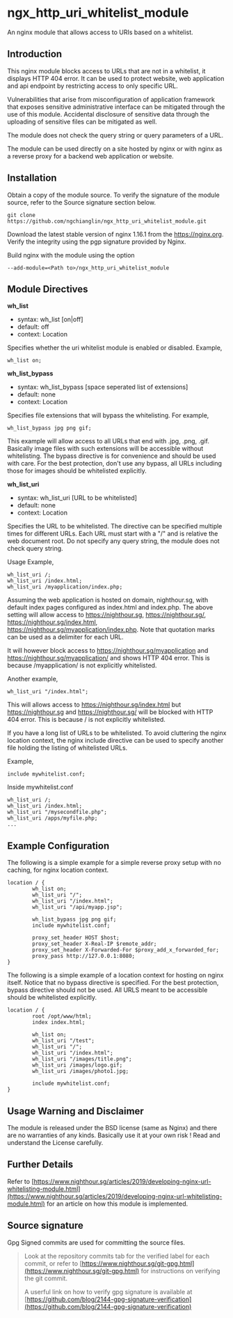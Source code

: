# ngx_http_uri_whitelist_module
An nginx module that allows access to URIs based on a whitelist. 

## Introduction
This nginx module blocks access to URLs that are not in a whitelist, it displays HTTP 404 error. It can be used to protect website, web application and api endpoint by restricting access to only specific URL. 

Vulnerabilities that arise from misconfiguration of application framework that exposes sensitive administrative interface 
can be mitigated through the use of this module. Accidental disclosure of sensitive data through the uploading of sensitive files can be mitigated as well. 

The module does not check the query string or query parameters of a URL. 

The module can be used directly on a site hosted by nginx or with nginx as a reverse proxy for a backend web application or website. 

## Installation

Obtain a copy of the module source. To verify the signature of the module source, refer to the Source signature section below.

    git clone https://github.com/ngchianglin/ngx_http_uri_whitelist_module.git
    
Download the latest stable version of nginx 1.16.1 from the https://nginx.org. Verify the integrity using the pgp signature 
provided by Nginx. 

Build nginx with the module using the option

    --add-module=<Path to>/ngx_http_uri_whitelist_module
    
## Module Directives

**wh_list**

* syntax: wh_list [on|off]
* default: off
* context: Location

Specifies whether the uri whitelist module is enabled or disabled. Example, 

    wh_list on; 

**wh_list_bypass**

* syntax: wh_list_bypass [space seperated list of extensions]
* default: none
* context: Location

Specifies file extensions that will bypass the whitelisting. For example, 

    wh_list_bypass jpg png gif;

This example will allow access to all URLs that end with .jpg, .png, .gif. Basically image files with such extensions will be 
accessible without whitelisting. 
The bypass directive is for convenience and should be used with care. For the best protection, don't use any bypass, all URLs including those for images should be whitelisted explicitly. 

**wh_list_uri**

* syntax: wh_list_uri [URL to be whitelisted]
* default: none
* context: Location

Specifies the URL to be whitelisted. The directive can be specified multiple times for different URLs. Each URL must start with 
a "/" and is relative the web document root. Do not specify any query string, the module does not check query string. 

Usage Example, 

    wh_list_uri /;
    wh_list_uri /index.html;
    wh_list_uri /myapplication/index.php;
 
Assuming the web application is hosted on domain, nighthour.sg, with default index pages configured as index.html and index.php.
The above setting will allow access to https://nighthour.sg, https://nighthour.sg/, https://nighthour.sg/index.html, 
https://nighthour.sg/myapplication/index.php. Note that quotation marks can be used as a delimiter for each URL.  

It will however block access to https://nighthour.sg/myapplication and https://nighthour.sg/myapplication/ and shows HTTP 404 
error. This is because /myapplication/ is not explicitly whitelisted. 

Another example, 

    wh_list_uri "/index.html";

This will allows access to https://nighthour.sg/index.html but https://nighthour.sg and https://nighthour.sg/ will be blocked with HTTP 404 error. This is because / is not explicitly whitelisted. 

If you have a long list of URLs to be whitelisted. To avoid cluttering the nginx location context, the nginx include directive can be used to specify another file holding the listing of whitelisted URLs. 

Example, 

    include mywhitelist.conf;

Inside mywhitelist.conf 

    wh_list_uri /;
    wh_list_uri /index.html;
    wh_list_uri "/mysecondfile.php";
    wh_list_uri /apps/myfile.php;
    ...


## Example Configuration

The following is a simple example for a simple reverse proxy setup with no caching, for nginx location context. 

    location / {
            wh_list on;
            wh_list_uri "/";
            wh_list_uri "/index.html";
            wh_list_uri "/api/myapp.jsp";
            
            wh_list_bypass jpg png gif; 
            include mywhitelist.conf; 

            proxy_set_header HOST $host;
            proxy_set_header X-Real-IP $remote_addr;
            proxy_set_header X-Forwarded-For $proxy_add_x_forwarded_for;
            proxy_pass http://127.0.0.1:8080;
    }

The following is a simple example of a location context for hosting on nginx itself. Notice that no bypass directive is specified. For the best protection, bypass directive should not be used. All URLS meant to be accessible should be whitelisted 
explicitly. 

    location / {
            root /opt/www/html;
            index index.html;

            wh_list on;
            wh_list_uri "/test";
            wh_list_uri "/";
            wh_list_uri "/index.html";
            wh_list_uri "/images/title.png";
            wh_list_uri /images/logo.gif;
            wh_list_uri /images/photo1.jpg; 
             
            include mywhitelist.conf;            
    }


## Usage Warning and Disclaimer

The module is released under the BSD license (same as Nginx) and there are no warranties of any kinds. 
Basically use it at your own risk ! Read and understand the License carefully.

## Further Details

Refer to
[https://www.nighthour.sg/articles/2019/developing-nginx-url-whitelisting-module.html](https://www.nighthour.sg/articles/2019/developing-nginx-url-whitelisting-module.html) for an article on how this module is implemented.


## Source signature
Gpg Signed commits are used for committing the source files.

> Look at the repository commits tab for the verified label for each commit, or refer to [https://www.nighthour.sg/git-gpg.html](https://www.nighthour.sg/git-gpg.html) for instructions on verifying the git commit.
>
> A userful link on how to verify gpg signature is available at [https://github.com/blog/2144-gpg-signature-verification](https://github.com/blog/2144-gpg-signature-verification)



